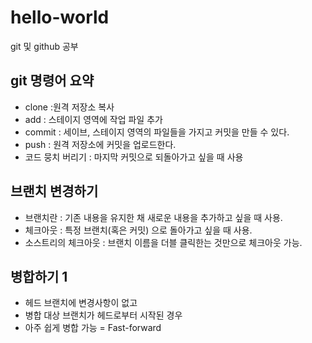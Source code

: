 # hello-world
git 및 github 공부

## git 명령어 요약

- clone :원격 저장소 복사
- add : 스테이지 영역에 작업 파일 추가
- commit : 세이브, 스테이지 영역의 파일들을 가지고 커밋을 만들 수 있다.
- push : 원격 저장소에 커밋을 업로드한다.
- 코드 뭉치 버리기 : 마지막 커밋으로 되돌아가고 싶을 때 사용

## 브랜치 변경하기
 - 브랜치란 : 기존 내용을 유지한 채 새로운 내용을 추가하고 싶을 때 사용.
 - 체크아웃 : 특정 브랜치(혹은 커밋) 으로 돌아가고 싶을 때 사용.
 - 소스트리의 체크아웃 : 브랜치 이름을 더블 클릭한는 것만으로 체크아웃 가능.

## 병합하기 1

 - 헤드 브랜치에 변경사항이 없고
 - 병합 대상 브랜치가 헤드로부터 시작된 경우
 - 아주 쉽게 병합 가능 = Fast-forward